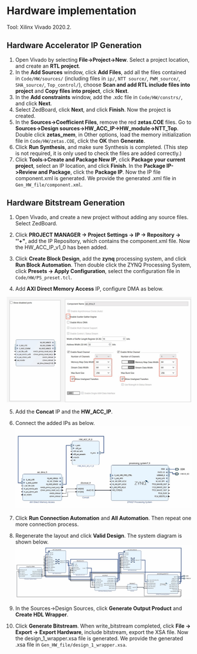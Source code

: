 # Hardware implementation

Tool: Xilinx Vivado 2020.2.

## Hardware Accelerator IP Generation

1. Open Vivado by selecting **File->Project->New**. Select a project location, and create an **RTL project**.
2. In the **Add Sources** window, click **Add Files**, add all the files contained in `Code/HW/sources/` (including files in  `ip/`, `NTT source/`, `PWM_source/`, `SHA_source/`, `Top_control/`), choose **Scan and add RTL include files into project** and **Copy files into project**, click **Next**.
3. In the **Add constraints** window, add the .xdc file in `Code/HW/constrs/`,  and click **Next**.
4. Select ZedBoard,  click **Next**, and click **Finish**. Now the project is created.
5. In the **Sources->Coefficient Files**, remove the red **zetas.COE** files. Go to **Sources->Design sources->HW_ACC_IP->HW_module->NTT_Top**. Double click **zetas_mem**, in Other options, load the memory initialization file in `Code/HW/zetas.COE`, click the **OK** then **Generate**.
6. Click **Run Synthesis**, and make sure Synthesis is completed. (This step is not required, it is only used to check the files are added correctly.)
7. Click **Tools->Create and Package New IP**, click **Package your current project**, select an IP location, and click **Finish**. In the **Package IP->Review and Package**, click the **Package IP**. Now the IP file component.xml is generated. We provide the generated .xml file in `Gen_HW_file/component.xml`. 

## Hardware Bitstream Generation

1. Open Vivado, and create a new project without adding any source files. Select ZedBoard.

2. Click **PROJECT MANAGER -> Project Settings -> IP -> Repository -> ''+"**, add the IP Repository, which contains the component.xml file. Now the HW_ACC_IP_v1_0 has been added.

3. Click **Create Block Design**, add the **zynq** processing system, and click **Run Block Automation**. Then double click the ZYNQ Processing System, click **Presets -> Apply Configuration**,  select the configuration file in `Code/HW/PS_preset.tcl`.

4.  Add **AXI Direct Memory Access** IP, configure DMA as below.

   <img src="Figs/DMA_Conf.jpg" style="zoom:60%;" />

5. Add the **Concat** IP and the **HW_ACC_IP**.

6. Connect the added IPs as below.<img src="Figs/IP_Connect.jpg" style="zoom:67%;" />

7. Click **Run Connection Automation** and **All Automation**. Then repeat one more connection process. 

8. Regenerate the layout and click **Valid Design**. The system diagram is shown below.![](Figs/System_Diagram.jpg)

9. In the Sources->Design Sources, click **Generate Output Product** and **Create HDL Wrapper**.

10. Click **Generate Bitstream**. When write_bitstream completed,  click **File -> Export -> Export Hardware**, include bitstream, export the XSA file. Now the design_1_wrapper.xsa file is generated. We provide the generated .xsa file in `Gen_HW_file/design_1_wrapper.xsa`. 

